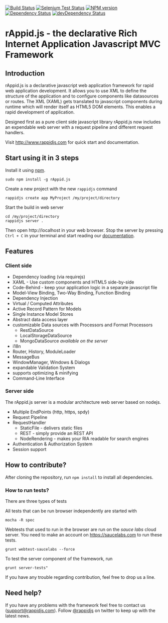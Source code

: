 [![Build Status](https://travis-ci.org/rappid/rAppid.js.png?branch=dev)](https://travis-ci.org/rappid/rAppid.js)
[![Selenium Test Status](https://saucelabs.com/buildstatus/rappidjs)](https://saucelabs.com/u/rappidjs)
[![NPM version](https://badge.fury.io/js/rAppid.js.png)](http://badge.fury.io/js/rAppid.js)
[![Dependency Status](https://david-dm.org/rappid/rAppid.js.png)](https://david-dm.org/rappid/rAppid.js)
[![devDependency Status](https://david-dm.org/rappid/rAppid.js/dev-status.png)](https://david-dm.org/rappid/rAppid.js#info=devDependencies)


# rAppid.js - the declarative Rich Internet Application Javascript MVC Framework
## Introduction

rAppid.js is a declarative javascript web application framework for rapid web application development. It allows you to use XML to define the structure of the application and to configure components like datasources or routes. The XML (XAML) gets translated to javascript components during runtime which will render itself as HTML5 DOM elements. This enables a rapid development of application.

Designed first as a pure client side javascript library rAppid.js now includes an expendable web server with a request pipeline and different request handlers.

Visit http://www.rappidjs.com for quick start and documentation.

## Start using it in 3 steps

Install it using [npm](https://npmjs.org/).

```
sudo npm install -g rAppid.js
```

Create a new project with the new `rappidjs` command

```
rappidjs create app MyProject /my/project/directory
```

Start the build in web server
```
cd /my/project/directory
rappidjs server .
```

Then open http://localhost in your web browser.
Stop the server by pressing `Ctrl + C` in your terminal and start reading our [documentation](http://wiki.rappidjs.com).


## Features

### Client side

* Dependency loading (via requirejs)
* XAML - Use custom components and HTML5 side-by-side
* Code-Behind - keep your application logic in a separate javascript file
* Model-View Binding, Two-Way Binding, Function Binding
* Dependency Injection
* Virtual / Computed Attributes
* Active Record Pattern for Models
* Single Instance Model Stores
* Abstract data access layer
* customizable Data sources with Processors and Format Processors
    * RestDataSource
    * LocalStorageDataSource
    * MongoDataSource *available on the server*
* i18n
* Router, History, ModuleLoader
* MessageBus
* WindowManager, Windows & Dialogs
* expandable Validation System
* supports optimizing & minifying
* Command-Line Interface

### Server side

The rAppid.js server is a modular architecture web server based on nodejs.

* Multiple EndPoints (http, https, spdy)
* Request Pipeline
* RequestHandler
    * StaticFile - delivers static files
    * REST - simply provide an REST API
    * NodeRendering - makes your RIA readable for search engines
* Authentication & Authorization System
* Session support

## How to contribute?

After cloning the repository, run `npm install` to install all dependencies.

### How to run tests?

There are three types of tests

All tests that can be run browser independently are started with

    mocha -R spec

Webtests that used to run in the browser are run on the *sauce labs* cloud
server. You need to make an account on https://saucelabs.com to run these
tests.

    grunt webtest-saucelabs --force

To test the server component of the framework, run

    grunt server-tests"

If you have any trouble regarding contribution, feel free to drop us a line.

## Need help?

If you have any problems with the framework feel free to contact us (support@rappidjs.com).
Follow [@rappidjs](https://twitter.com/rappidjs) on twitter to keep up with the latest news.
